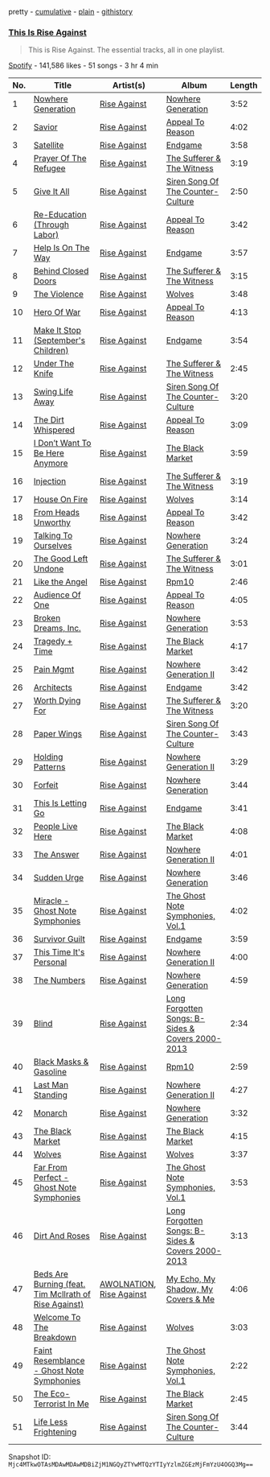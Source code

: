 pretty - [cumulative](/playlists/cumulative/37i9dQZF1DZ06evO46wsnu.md) - [plain](/playlists/plain/37i9dQZF1DZ06evO46wsnu) - [githistory](https://github.githistory.xyz/mackorone/spotify-playlist-archive/blob/main/playlists/plain/37i9dQZF1DZ06evO46wsnu)

### [This Is Rise Against](https://open.spotify.com/playlist/37i9dQZF1DZ06evO46wsnu)

> This is Rise Against\. The essential tracks, all in one playlist.

[Spotify](https://open.spotify.com/user/spotify) - 141,586 likes - 51 songs - 3 hr 4 min

| No. | Title | Artist(s) | Album | Length |
|---|---|---|---|---|
| 1 | [Nowhere Generation](https://open.spotify.com/track/74zUPQTB6HMnfS1cagJnd8) | [Rise Against](https://open.spotify.com/artist/6Wr3hh341P84m3EI8qdn9O) | [Nowhere Generation](https://open.spotify.com/album/0NaOsrcxpNfSIPtTkazQdI) | 3:52 |
| 2 | [Savior](https://open.spotify.com/track/1vcxF91pWs9uNwDROuiCPB) | [Rise Against](https://open.spotify.com/artist/6Wr3hh341P84m3EI8qdn9O) | [Appeal To Reason](https://open.spotify.com/album/4ebodSLpRqbuQjpGlDZglH) | 4:02 |
| 3 | [Satellite](https://open.spotify.com/track/5sG3G54H21hNfd5etlheoe) | [Rise Against](https://open.spotify.com/artist/6Wr3hh341P84m3EI8qdn9O) | [Endgame](https://open.spotify.com/album/2Gq0ERke26yxdGuRvrqFTD) | 3:58 |
| 4 | [Prayer Of The Refugee](https://open.spotify.com/track/4OSbctVD37ycS0H3rwRm72) | [Rise Against](https://open.spotify.com/artist/6Wr3hh341P84m3EI8qdn9O) | [The Sufferer & The Witness](https://open.spotify.com/album/1VZ0i4vJ0AkPbmpuaktZMJ) | 3:19 |
| 5 | [Give It All](https://open.spotify.com/track/5O6SumCYk8Ug81UbfXAPJC) | [Rise Against](https://open.spotify.com/artist/6Wr3hh341P84m3EI8qdn9O) | [Siren Song Of The Counter\-Culture](https://open.spotify.com/album/2oMdBbMYtKysZ9dvFAVzzz) | 2:50 |
| 6 | [Re\-Education \(Through Labor\)](https://open.spotify.com/track/6c1Bdvp208X0jbLmFnWbkC) | [Rise Against](https://open.spotify.com/artist/6Wr3hh341P84m3EI8qdn9O) | [Appeal To Reason](https://open.spotify.com/album/4ebodSLpRqbuQjpGlDZglH) | 3:42 |
| 7 | [Help Is On The Way](https://open.spotify.com/track/09jPXOz0LS0kpqmkQRaFPO) | [Rise Against](https://open.spotify.com/artist/6Wr3hh341P84m3EI8qdn9O) | [Endgame](https://open.spotify.com/album/2Gq0ERke26yxdGuRvrqFTD) | 3:57 |
| 8 | [Behind Closed Doors](https://open.spotify.com/track/0DJlwA89Xc3Noc5PR9RJbe) | [Rise Against](https://open.spotify.com/artist/6Wr3hh341P84m3EI8qdn9O) | [The Sufferer & The Witness](https://open.spotify.com/album/1Vr598HQXjJCwxHale9yQP) | 3:15 |
| 9 | [The Violence](https://open.spotify.com/track/12C6ufD5zOWsQGHQY7aXRM) | [Rise Against](https://open.spotify.com/artist/6Wr3hh341P84m3EI8qdn9O) | [Wolves](https://open.spotify.com/album/4sz6Fn4BYORRLIc1AvQwQx) | 3:48 |
| 10 | [Hero Of War](https://open.spotify.com/track/00hVU6kDP67JHurfwG2dtq) | [Rise Against](https://open.spotify.com/artist/6Wr3hh341P84m3EI8qdn9O) | [Appeal To Reason](https://open.spotify.com/album/4ebodSLpRqbuQjpGlDZglH) | 4:13 |
| 11 | [Make It Stop \(September's Children\)](https://open.spotify.com/track/0wHNrrefyaeVewm4NxjxrX) | [Rise Against](https://open.spotify.com/artist/6Wr3hh341P84m3EI8qdn9O) | [Endgame](https://open.spotify.com/album/2Gq0ERke26yxdGuRvrqFTD) | 3:54 |
| 12 | [Under The Knife](https://open.spotify.com/track/7ycK2uijskzxp4cGpGNoCi) | [Rise Against](https://open.spotify.com/artist/6Wr3hh341P84m3EI8qdn9O) | [The Sufferer & The Witness](https://open.spotify.com/album/1Vr598HQXjJCwxHale9yQP) | 2:45 |
| 13 | [Swing Life Away](https://open.spotify.com/track/6GrrkiCRO3HYdgRpO4eKEL) | [Rise Against](https://open.spotify.com/artist/6Wr3hh341P84m3EI8qdn9O) | [Siren Song Of The Counter\-Culture](https://open.spotify.com/album/1vHYkIhnwbpzrC3hGguDN6) | 3:20 |
| 14 | [The Dirt Whispered](https://open.spotify.com/track/5CAaWuGhF4XvUm2liCkThA) | [Rise Against](https://open.spotify.com/artist/6Wr3hh341P84m3EI8qdn9O) | [Appeal To Reason](https://open.spotify.com/album/4ebodSLpRqbuQjpGlDZglH) | 3:09 |
| 15 | [I Don’t Want To Be Here Anymore](https://open.spotify.com/track/6qtg4gz3DhqOHL5BHtSQw8) | [Rise Against](https://open.spotify.com/artist/6Wr3hh341P84m3EI8qdn9O) | [The Black Market](https://open.spotify.com/album/65jmbHYm42IEATHEJCbKgC) | 3:59 |
| 16 | [Injection](https://open.spotify.com/track/75rAjnPV6h0RgSORx2dUPi) | [Rise Against](https://open.spotify.com/artist/6Wr3hh341P84m3EI8qdn9O) | [The Sufferer & The Witness](https://open.spotify.com/album/1Vr598HQXjJCwxHale9yQP) | 3:19 |
| 17 | [House On Fire](https://open.spotify.com/track/4c75xeSteTcgSSxRtsKqOJ) | [Rise Against](https://open.spotify.com/artist/6Wr3hh341P84m3EI8qdn9O) | [Wolves](https://open.spotify.com/album/4sz6Fn4BYORRLIc1AvQwQx) | 3:14 |
| 18 | [From Heads Unworthy](https://open.spotify.com/track/1GWqIqTchxGaectAU24poN) | [Rise Against](https://open.spotify.com/artist/6Wr3hh341P84m3EI8qdn9O) | [Appeal To Reason](https://open.spotify.com/album/4ebodSLpRqbuQjpGlDZglH) | 3:42 |
| 19 | [Talking To Ourselves](https://open.spotify.com/track/6glcMk6zo6lPifFJOMueLw) | [Rise Against](https://open.spotify.com/artist/6Wr3hh341P84m3EI8qdn9O) | [Nowhere Generation](https://open.spotify.com/album/4t8eylrNR3Z5kYc7VEENLW) | 3:24 |
| 20 | [The Good Left Undone](https://open.spotify.com/track/3Effll2C7OnP2isgbVPJje) | [Rise Against](https://open.spotify.com/artist/6Wr3hh341P84m3EI8qdn9O) | [The Sufferer & The Witness](https://open.spotify.com/album/1VZ0i4vJ0AkPbmpuaktZMJ) | 3:01 |
| 21 | [Like the Angel](https://open.spotify.com/track/4t2rjxCXIJnBmRBkXJOYa5) | [Rise Against](https://open.spotify.com/artist/6Wr3hh341P84m3EI8qdn9O) | [Rpm10](https://open.spotify.com/album/65HQSVksRU9QjPrCsvQK2E) | 2:46 |
| 22 | [Audience Of One](https://open.spotify.com/track/1YkozbENeETx2a45JWrr8E) | [Rise Against](https://open.spotify.com/artist/6Wr3hh341P84m3EI8qdn9O) | [Appeal To Reason](https://open.spotify.com/album/4ebodSLpRqbuQjpGlDZglH) | 4:05 |
| 23 | [Broken Dreams, Inc.](https://open.spotify.com/track/3t6D8D5grBCBpuPiRt2GCj) | [Rise Against](https://open.spotify.com/artist/6Wr3hh341P84m3EI8qdn9O) | [Nowhere Generation](https://open.spotify.com/album/4t8eylrNR3Z5kYc7VEENLW) | 3:53 |
| 24 | [Tragedy + Time](https://open.spotify.com/track/39yvhCgBmNrLf0m9lan0Ge) | [Rise Against](https://open.spotify.com/artist/6Wr3hh341P84m3EI8qdn9O) | [The Black Market](https://open.spotify.com/album/65jmbHYm42IEATHEJCbKgC) | 4:17 |
| 25 | [Pain Mgmt](https://open.spotify.com/track/0T2s6fdO3RgZY2bPltwNJr) | [Rise Against](https://open.spotify.com/artist/6Wr3hh341P84m3EI8qdn9O) | [Nowhere Generation II](https://open.spotify.com/album/5yMunjWm6lcpvGYDYOfVt0) | 3:42 |
| 26 | [Architects](https://open.spotify.com/track/1O7oz3f9EuSeeX0J7t5z6J) | [Rise Against](https://open.spotify.com/artist/6Wr3hh341P84m3EI8qdn9O) | [Endgame](https://open.spotify.com/album/2Gq0ERke26yxdGuRvrqFTD) | 3:42 |
| 27 | [Worth Dying For](https://open.spotify.com/track/2fFdjMCVUnIBU1jiKLBIKH) | [Rise Against](https://open.spotify.com/artist/6Wr3hh341P84m3EI8qdn9O) | [The Sufferer & The Witness](https://open.spotify.com/album/1Vr598HQXjJCwxHale9yQP) | 3:20 |
| 28 | [Paper Wings](https://open.spotify.com/track/09r8IKJy0rl8dBnxi4N5NR) | [Rise Against](https://open.spotify.com/artist/6Wr3hh341P84m3EI8qdn9O) | [Siren Song Of The Counter\-Culture](https://open.spotify.com/album/2oMdBbMYtKysZ9dvFAVzzz) | 3:43 |
| 29 | [Holding Patterns](https://open.spotify.com/track/4tbMuNMqsH536ovfXw5bOd) | [Rise Against](https://open.spotify.com/artist/6Wr3hh341P84m3EI8qdn9O) | [Nowhere Generation II](https://open.spotify.com/album/5yMunjWm6lcpvGYDYOfVt0) | 3:29 |
| 30 | [Forfeit](https://open.spotify.com/track/2DFmAghYvS0NuF9dpQWQaV) | [Rise Against](https://open.spotify.com/artist/6Wr3hh341P84m3EI8qdn9O) | [Nowhere Generation](https://open.spotify.com/album/4t8eylrNR3Z5kYc7VEENLW) | 3:44 |
| 31 | [This Is Letting Go](https://open.spotify.com/track/0304Y3lXclcRh5N50KJ3sE) | [Rise Against](https://open.spotify.com/artist/6Wr3hh341P84m3EI8qdn9O) | [Endgame](https://open.spotify.com/album/2Gq0ERke26yxdGuRvrqFTD) | 3:41 |
| 32 | [People Live Here](https://open.spotify.com/track/3YsbKbo8m5Uv5zAG2hqOrN) | [Rise Against](https://open.spotify.com/artist/6Wr3hh341P84m3EI8qdn9O) | [The Black Market](https://open.spotify.com/album/65jmbHYm42IEATHEJCbKgC) | 4:08 |
| 33 | [The Answer](https://open.spotify.com/track/3SUWh0G4xKwABijsrahDRW) | [Rise Against](https://open.spotify.com/artist/6Wr3hh341P84m3EI8qdn9O) | [Nowhere Generation II](https://open.spotify.com/album/5yMunjWm6lcpvGYDYOfVt0) | 4:01 |
| 34 | [Sudden Urge](https://open.spotify.com/track/6oAinv8aWXiS5AUzV6Tdlf) | [Rise Against](https://open.spotify.com/artist/6Wr3hh341P84m3EI8qdn9O) | [Nowhere Generation](https://open.spotify.com/album/4t8eylrNR3Z5kYc7VEENLW) | 3:46 |
| 35 | [Miracle \- Ghost Note Symphonies](https://open.spotify.com/track/4OtIlddVzUj3p2q28uCvjl) | [Rise Against](https://open.spotify.com/artist/6Wr3hh341P84m3EI8qdn9O) | [The Ghost Note Symphonies, Vol.1](https://open.spotify.com/album/6Q5roPzwOZwZ3mOzOU47Wl) | 4:02 |
| 36 | [Survivor Guilt](https://open.spotify.com/track/6z38xRV0gxWMyjtuz5T2Ea) | [Rise Against](https://open.spotify.com/artist/6Wr3hh341P84m3EI8qdn9O) | [Endgame](https://open.spotify.com/album/2Gq0ERke26yxdGuRvrqFTD) | 3:59 |
| 37 | [This Time It's Personal](https://open.spotify.com/track/5OSOOi6C57ZLah8SRatNOd) | [Rise Against](https://open.spotify.com/artist/6Wr3hh341P84m3EI8qdn9O) | [Nowhere Generation II](https://open.spotify.com/album/5yMunjWm6lcpvGYDYOfVt0) | 4:00 |
| 38 | [The Numbers](https://open.spotify.com/track/2gDJhVspNZPpCEyzR9zOY0) | [Rise Against](https://open.spotify.com/artist/6Wr3hh341P84m3EI8qdn9O) | [Nowhere Generation](https://open.spotify.com/album/4t8eylrNR3Z5kYc7VEENLW) | 4:59 |
| 39 | [Blind](https://open.spotify.com/track/0hpo6LuKFOGzXYald8qr9m) | [Rise Against](https://open.spotify.com/artist/6Wr3hh341P84m3EI8qdn9O) | [Long Forgotten Songs: B\-Sides & Covers 2000\-2013](https://open.spotify.com/album/3rsOMcHwc9NTQBgEBLcWlP) | 2:34 |
| 40 | [Black Masks & Gasoline](https://open.spotify.com/track/5LYYi2xeLbrnvD9UQ1AE3U) | [Rise Against](https://open.spotify.com/artist/6Wr3hh341P84m3EI8qdn9O) | [Rpm10](https://open.spotify.com/album/65HQSVksRU9QjPrCsvQK2E) | 2:59 |
| 41 | [Last Man Standing](https://open.spotify.com/track/2wf0dt4xapeHtfUyizyQqQ) | [Rise Against](https://open.spotify.com/artist/6Wr3hh341P84m3EI8qdn9O) | [Nowhere Generation II](https://open.spotify.com/album/5yMunjWm6lcpvGYDYOfVt0) | 4:27 |
| 42 | [Monarch](https://open.spotify.com/track/5G3zN7LhZzHwD6RSLbPAUk) | [Rise Against](https://open.spotify.com/artist/6Wr3hh341P84m3EI8qdn9O) | [Nowhere Generation](https://open.spotify.com/album/4t8eylrNR3Z5kYc7VEENLW) | 3:32 |
| 43 | [The Black Market](https://open.spotify.com/track/5skwAU0N1ijXEJ5HFDphXP) | [Rise Against](https://open.spotify.com/artist/6Wr3hh341P84m3EI8qdn9O) | [The Black Market](https://open.spotify.com/album/65jmbHYm42IEATHEJCbKgC) | 4:15 |
| 44 | [Wolves](https://open.spotify.com/track/4cHwmGNGR4Tng8vbUypjfd) | [Rise Against](https://open.spotify.com/artist/6Wr3hh341P84m3EI8qdn9O) | [Wolves](https://open.spotify.com/album/4sz6Fn4BYORRLIc1AvQwQx) | 3:37 |
| 45 | [Far From Perfect \- Ghost Note Symphonies](https://open.spotify.com/track/5k1pZ19vT32fzCSeqRL26v) | [Rise Against](https://open.spotify.com/artist/6Wr3hh341P84m3EI8qdn9O) | [The Ghost Note Symphonies, Vol.1](https://open.spotify.com/album/6Q5roPzwOZwZ3mOzOU47Wl) | 3:53 |
| 46 | [Dirt And Roses](https://open.spotify.com/track/5NfDTmK8fnXgLmUqnFWmbx) | [Rise Against](https://open.spotify.com/artist/6Wr3hh341P84m3EI8qdn9O) | [Long Forgotten Songs: B\-Sides & Covers 2000\-2013](https://open.spotify.com/album/3rsOMcHwc9NTQBgEBLcWlP) | 3:13 |
| 47 | [Beds Are Burning \(feat\. Tim Mcllrath of Rise Against\)](https://open.spotify.com/track/0yTSj2rIX1OeYQJcunbi5N) | [AWOLNATION](https://open.spotify.com/artist/4njdEjTnLfcGImKZu1iSrz), [Rise Against](https://open.spotify.com/artist/6Wr3hh341P84m3EI8qdn9O) | [My Echo, My Shadow, My Covers & Me](https://open.spotify.com/album/7AERvdOdM3KBn5XaCs42dW) | 4:06 |
| 48 | [Welcome To The Breakdown](https://open.spotify.com/track/3SHfZYUYMkz1PlE0WdVVap) | [Rise Against](https://open.spotify.com/artist/6Wr3hh341P84m3EI8qdn9O) | [Wolves](https://open.spotify.com/album/4sz6Fn4BYORRLIc1AvQwQx) | 3:03 |
| 49 | [Faint Resemblance \- Ghost Note Symphonies](https://open.spotify.com/track/6RTDyHa1vdrRLUNvFOH4Ry) | [Rise Against](https://open.spotify.com/artist/6Wr3hh341P84m3EI8qdn9O) | [The Ghost Note Symphonies, Vol.1](https://open.spotify.com/album/6Q5roPzwOZwZ3mOzOU47Wl) | 2:22 |
| 50 | [The Eco\-Terrorist In Me](https://open.spotify.com/track/00mAAFCc9meOcSQuligKC8) | [Rise Against](https://open.spotify.com/artist/6Wr3hh341P84m3EI8qdn9O) | [The Black Market](https://open.spotify.com/album/65jmbHYm42IEATHEJCbKgC) | 2:45 |
| 51 | [Life Less Frightening](https://open.spotify.com/track/27QBppG8UuQ8pRlbgIUPn4) | [Rise Against](https://open.spotify.com/artist/6Wr3hh341P84m3EI8qdn9O) | [Siren Song Of The Counter\-Culture](https://open.spotify.com/album/1vHYkIhnwbpzrC3hGguDN6) | 3:44 |

Snapshot ID: `Mjc4MTkwOTAsMDAwMDAwMDBiZjM1NGQyZTYwMTQzYTIyYzlmZGEzMjFmYzU4OGQ3Mg==`
